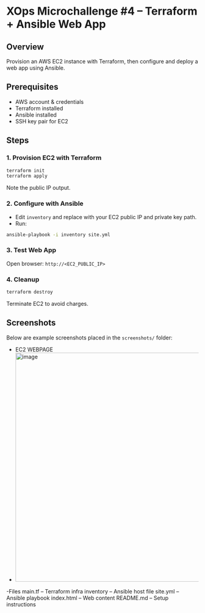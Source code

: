# XOps Microchallenge #4 – Terraform + Ansible Web App

## Overview
Provision an AWS EC2 instance with Terraform, then configure and deploy a web app using Ansible.

## Prerequisites
- AWS account & credentials
- Terraform installed
- Ansible installed
- SSH key pair for EC2

## Steps

### 1. Provision EC2 with Terraform
```sh
terraform init
terraform apply
```
Note the public IP output.

### 2. Configure with Ansible
- Edit `inventory` and replace with your EC2 public IP and private key path.
- Run:
```sh
ansible-playbook -i inventory site.yml
```

### 3. Test Web App
Open browser: `http://<EC2_PUBLIC_IP>`

### 4. Cleanup
```sh
terraform destroy
```
Terminate EC2 to avoid charges.

## Screenshots

Below are example screenshots placed in the `screenshots/` folder:

- EC2 WEBPAGE
- <img width="1272" height="600" alt="image" src="https://github.com/user-attachments/assets/4a5ebcab-130d-42bd-bcc5-8461c31921d8" />
-Files
  main.tf – Terraform infra
  inventory – Ansible host file
  site.yml – Ansible playbook
  index.html – Web content
  README.md – Setup instructions

